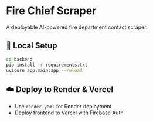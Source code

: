 # Fire Chief Scraper

A deployable AI-powered fire department contact scraper.

## 🔧 Local Setup
```bash
cd backend
pip install -r requirements.txt
uvicorn app.main:app --reload
```

## ☁️ Deploy to Render & Vercel
- Use `render.yaml` for Render deployment
- Deploy frontend to Vercel with Firebase Auth